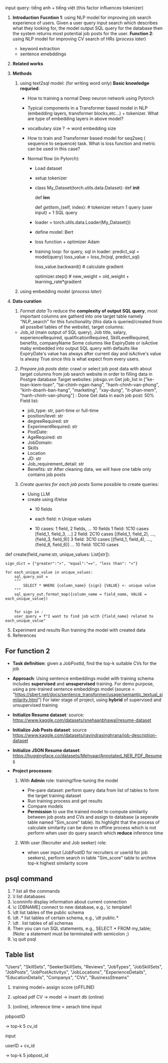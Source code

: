 input query:  tiếng anh + tiếng việt (this factor influences tokenizer)

1) **Introduction**
	**Fucntion 1**: using NLP model for improving job search experience of users.
	Given a user query input search which describes what they looking for, the model output SQL query for the database then the system returns most potential job posts for the user.
	**Function 2**: using NLP model for improving CV search of HRs (*process later*)
	- keyword extraction
	- sentence emebddings
	
2) **Related works**


3) **Methods** 
	1) using text2sql model:  (for writing word only)
		**Basic knowledge requried**:
		 - How to training a normal Deep neuron network using Pytorch
		 - Typical components in a Transformer based model in NLP (embedding layers, transformer blocks,etc...) + tokenizer. What are type of embedding layers in above model?
		 - vocalbulary size ? -> word embedding size

		 - How to train and Transformer based model for seq2seq ( sequence to sequence) task. What is loss function and metric can be used in this case?
		 - Normal flow (in Pytorch):
		 	- Load dataset
			- setup tokenizer
			- class My_Dataset(torch.utils.data.Dataset):
				def __init__

				def __len__

				def _getitem__(self, index):
					# tokenizer
					return 1 query (user input)  + 1 SQL query

			- loader = torch.utils.data.Loader(My_Dataset())

			- define model: Bert

			- loss function + optimizer Adam

			- training loop:
			for query, sql in loader:
				predict_sql = model(query)
				loss_value = loss_fn(sql, predict_sql)

				loss_value.backward() # calculate gradient

				optimizer.step()  # new_weight = old_weight + learning_rate*gradient
		

	1) using embedding model (*process later*)

4) **Data curation**
	1) *Format data*
	To reduce the **complexity of output SQL query**, most important columns are gatherd into one target table namely "NLP_search" for this functionality (this data is queried/created from all possibel tables of the website), target columns:
	- Job_id (main output of SQL query), Job title, salary, experienceRequired, qualificationRequired, SkillLevelRequired, benefits, companyName
	Some columns like ExpiryDate or isActive maby embedded into output SQL query with defaults like ExpiryDate's value has always after current day and isActive's value is alwasy True since this is what expect from every users.

	2) *Prepare job posts data*: crawl or select job post data with about target columns from job search website in order to filling data in Postgre database
		Target websites: jobsgo.vn
		Get job_list in ["ke-toan-kiem-toan", "tai-chinh-ngan-hang", "hanh-chinh-van-phong", "kinh-doanh-ban-hang", "marketing", "xay-dung", "it-phan-mem", "hanh-chinh-van-phong"] : Done
		Get data in each job post: 50%
		Field list: 
		- job_type: str, part-time or full-time
		- position/level: str
		- degreeRequired: str
		- ExperimentRequired: str
		- PostDate:
		- AgeRequired: str
		- JobDomain: 
		- Skills
		- Location
		- JD: str
		- Job_requirement_detail: str
		- Benefits: str
		After cleaning data, we will have one table only contains job posts
		
	3) *Create queries for each job posts*
		Some possible to create queries:
		- Using LLM
		- create using if/else
			- 10 fields
			- each field: n Unique values

			- 10 cases: 1 field, 2 fields, ... 10 fields
				1 field: 1C10 cases [field_1, field_3, ...]
				2 field: 2C10 cases [(field_1, field_2), ..., (field_3, field_9)]
				3 field: 3C10 cases [(field_1, field_4), ..., (field_8, field_6)]
				...
				10 field: 10C10 cases


def create(field_name:str, unique_values: List[str]):

	sign_dict = {"greater":">", "equal":"==", "less than": "<"}

	for each_unique_value in unique_values:
		sql_query_out = 
		"""
			SELECT * WHERE {column_name} {sign} {VALUE} <- unique value
		"""
		sql_query_out.format_map({column_name = field_name, VALUE = each_unique_value})


		for sign in :
		user_query = f"I want to find job with {field_name} related to each_unique_value"



5) Experiment and results
	Run training the model with created data
6) References




## For function 2
- **Task definition**: given a JobPostId, find the top-k suitable CVs for the job
- **Approach**: Using sentence embeddings model with training schema includes
	**supervised** and **unsupervised** training.
	For demo purpose, using a pre-trained sentence embeddings model (source = "https://sbert.net/docs/sentence_transformer/usage/semantic_textual_similarity.html")
	For later stage of project, using **hybrid** of supervised and unsupervised training

- **Initialize Resume dataset**: source: https://www.kaggle.com/datasets/snehaanbhawal/resume-dataset
- **Initialize Job Posts dataset**: source https://www.kaggle.com/datasets/ravindrasinghrana/job-description-dataset
- **Initialize JSON Resume dataset**: https://huggingface.co/datasets/Mehyaar/Annotated_NER_PDF_Resumes

- **Project processes**:
	1) With **Admin** role: training/fine-tuning the model
		- Pre-pare dataset: perform query data from list of tables to form the target training
		dataset
		- Run training process and get results
		- Compare models
		- **Permission** to use the trained model to compute similarity between job posts and CVs and
		assign to database (a seperate table named "Sim_score" table). Its highlight that the process of calculate similarity can be done in offline process which is not perform when user do query search which **reduce** inference time
	
	2) With user (Recruiter and Job seeker) role:
		- when user input (JobPostID for recruiters or userId for job seekers), perform search in table "Sim_score" table to archive
		top-k highest similarity score

## psql command
1) \? list all the commands
2) \l list databases
3) \conninfo display information about current connection
4) \c [DBNAME] connect to new database, e.g., \c template1
5) \dt list tables of the public schema
6) \dt <schema-name>.* list tables of certain schema, e.g., \dt public.*
7) \dt *.* list tables of all schemas
8) Then you can run SQL statements, e.g., SELECT * FROM my_table;(Note: a statement must be terminated with semicolon ;)
9) \q quit psql


## Table list
"Users", "SkillSets", "SeekerSkillSets, "Reviews", "JobTypes", "JobSkillSets", "JobPosts", "JobPostActivitys", "JobLocations", "ExperienceDetails", "EducationDetails", "Companys", "CVs", "BusinessStreams"


1) training model+ assign score (oFFLINE)


2) upload pdf CV -> model -> insert db (online)


3) (online), inference time = serach time
input

jobpostID

-> top-k 5 cv_id

input

userID + cv_id

-> top-k 5 jobpost_id


